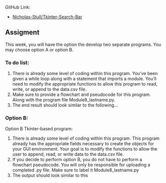 
GitHub Link:
-  [Nicholas-Stull/Tkinter-Search-Bar](https://www.github.com/nicholas-stull/Tkinter-Search-Bar)

## Assigment 
This week, you will have the option the develop two separate programs. You may choose option A or option B.
### To do list:
1.	There is already some level of coding within this program. You’ve been given a while loop along with a statement that imports a module. You’ll need to modify the appropriate functions to allow this program to read, write, or append to the data.csv file. 
2.	Make sure to provide a flowchart and pseudocode for this program. Along with the program file Module8_lastname.py.
3.	The end result should look similar to the following… 
### Option B: 
Option B Tkinter-based program: 
1.	There is already some level of coding within this program. This program already has the appropriate fields necessary to create the objects for your GUI environment. Your goal is to modify the functions to allow the user to append, read, or write data to the data.csv file.  
2.	If you decide to perform option B, you do not have to perform a flowchart pseudocode. You will only be responsible for uploading a completed .py file. Make sure to label it Module8_lastname.py 
3.	The output should look similar to this



